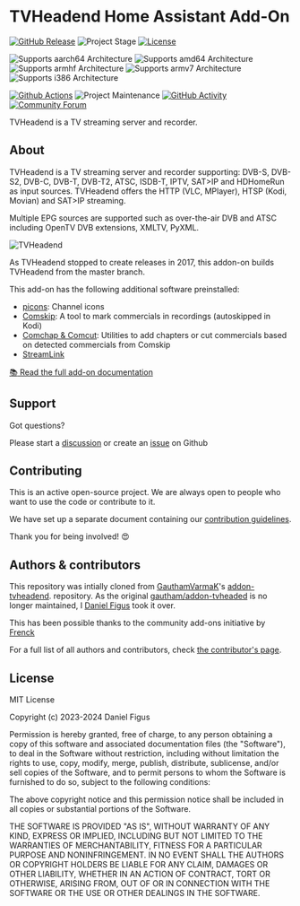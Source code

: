 # TVHeadend Home Assistant Add-On

[![GitHub Release][releases-shield]][releases]
![Project Stage][project-stage-shield]
[![License][license-shield]](LICENSE.md)

![Supports aarch64 Architecture][aarch64-shield]
![Supports amd64 Architecture][amd64-shield]
![Supports armhf Architecture][armhf-shield]
![Supports armv7 Architecture][armv7-shield]
![Supports i386 Architecture][i386-shield]

[![Github Actions][github-actions-shield]][github-actions]
![Project Maintenance][maintenance-shield]
[![GitHub Activity][commits-shield]][commits]
[![Community Forum][forum-shield]][forum]

TVHeadend is a TV streaming server and recorder.

## About

TVHeadend is a TV streaming server and recorder supporting:
DVB-S, DVB-S2, DVB-C, DVB-T, DVB-T2, ATSC, ISDB-T, IPTV, SAT>IP and HDHomeRun
as input sources.
TVHeadend offers the HTTP (VLC, MPlayer), HTSP (Kodi, Movian) and SAT>IP streaming.

Multiple EPG sources are supported such as
over-the-air DVB and ATSC including OpenTV DVB extensions, XMLTV, PyXML.

![TVHeadend](images/screenshot.png)

As TVHeadend stopped to create releases in 2017, this addon-on builds TVHeadend from
the master branch.

This add-on has the following additional software preinstalled:

- [picons][picons]: Channel icons
- [Comskip][comskip]: A tool to mark commercials in recordings (autoskipped in Kodi)
- [Comchap & Comcut][comchap]: Utilities to add chapters or cut commercials based on detected commercials from Comskip
- [StreamLink][streamlink]

[:books: Read the full add-on documentation][docs]

## Support

Got questions?

Please start a [discussion][discussions] or create an [issue][issues] on Github

## Contributing

This is an active open-source project. We are always open to people who want to
use the code or contribute to it.

We have set up a separate document containing our
[contribution guidelines](CONTRIBUTING.md).

Thank you for being involved! :heart_eyes:

## Authors & contributors

This repository was intially cloned from [GauthamVarmaK][gautham]'s
[addon-tvheadend][original-repository]. repository. As the original
[gautham/addon-tvheaded][original-repository] is no longer maintained, I [Daniel Figus][dfigus] took
it over.

This has been possible thanks to the community add-ons initiative by [Frenck]

For a full list of all authors and contributors,
check [the contributor's page][contributors].

## License

MIT License

Copyright (c) 2023-2024 Daniel Figus

Permission is hereby granted, free of charge, to any person obtaining a copy
of this software and associated documentation files (the "Software"), to deal
in the Software without restriction, including without limitation the rights
to use, copy, modify, merge, publish, distribute, sublicense, and/or sell
copies of the Software, and to permit persons to whom the Software is
furnished to do so, subject to the following conditions:

The above copyright notice and this permission notice shall be included in all
copies or substantial portions of the Software.

THE SOFTWARE IS PROVIDED "AS IS", WITHOUT WARRANTY OF ANY KIND, EXPRESS OR
IMPLIED, INCLUDING BUT NOT LIMITED TO THE WARRANTIES OF MERCHANTABILITY,
FITNESS FOR A PARTICULAR PURPOSE AND NONINFRINGEMENT. IN NO EVENT SHALL THE
AUTHORS OR COPYRIGHT HOLDERS BE LIABLE FOR ANY CLAIM, DAMAGES OR OTHER
LIABILITY, WHETHER IN AN ACTION OF CONTRACT, TORT OR OTHERWISE, ARISING FROM,
OUT OF OR IN CONNECTION WITH THE SOFTWARE OR THE USE OR OTHER DEALINGS IN THE
SOFTWARE.

[contributors]: https://github.com/dfigus/addon-tvheadend/graphs/contributors
[docs]: https://github.com/dfigus/addon-tvheadend/blob/main/tvheadend/DOCS.md
[forum-shield]: https://img.shields.io/badge/community-forum-brightgreen.svg
[picons]: https://github.com/picons/picons
[comskip]: https://github.com/erikkaashoek/Comskip
[comchap]: https://github.com/BrettSheleski/comchap
[streamlink]: https://streamlink.github.io/
[forum]: https://community.home-assistant.io/
[gautham]: https://github.com/GauthamVarmaK
[dfigus]: https://github.com/dfigus
[frenck]: https://github.com/frenck
[github-actions-shield]: https://github.com/dfigus/addon-tvheadend/workflows/CI/badge.svg
[github-actions]: https://github.com/dfigus/addon-tvheadend/actions
[issues]: https://github.com/dfigus/addon-tvheadend/issues
[discussions]: https://github.com/dfigus/addon-tvheadend/discussions
[license-shield]: https://img.shields.io/github/license/dfigus/addon-tvheadend.svg
[maintenance-shield]: https://img.shields.io/maintenance/yes/2024.svg
[project-stage-shield]: https://img.shields.io/badge/project%20stage-production%20ready-brightgreen.svg
[releases-shield]: https://img.shields.io/github/release/dfigus/addon-tvheadend.svg
[releases]: https://github.com/dfigus/addon-tvheadend/releases
[aarch64-shield]: https://img.shields.io/badge/aarch64-yes-green.svg
[amd64-shield]: https://img.shields.io/badge/amd64-yes-green.svg
[armhf-shield]: https://img.shields.io/badge/armhf-yes-green.svg
[armv7-shield]: https://img.shields.io/badge/armv7-yes-green.svg
[i386-shield]: https://img.shields.io/badge/i386-yes-green.svg
[original-repository]: https://github.com/GauthamVarmaK/addon-tvheadend
[commits-shield]: https://img.shields.io/github/commit-activity/y/dfigus/addon-tvheadend.svg
[commits]: https://github.com/dfigus/addon-tvheadend/commits/main
